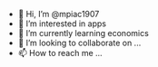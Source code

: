 - 👋 Hi, I’m @mpiac1907
- 👀 I’m interested in apps
- 🌱 I’m currently learning economics
- 💞️ I’m looking to collaborate on ...
- 📫 How to reach me ...

<!---
mpiac1907/mpiac1907 is a ✨ special ✨ repository because its `README.md` (this file) appears on your GitHub profile.
You can click the Preview link to take a look at your changes.
--->
